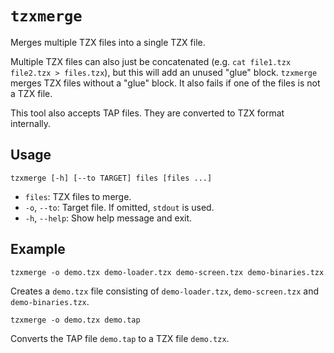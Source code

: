 # `tzxmerge`

Merges multiple TZX files into a single TZX file.

Multiple TZX files can also just be concatenated (e.g. `cat file1.tzx file2.tzx > files.tzx`), but this will add an unused "glue" block. `tzxmerge` merges TZX files without a "glue" block. It also fails if one of the files is not a TZX file.

This tool also accepts TAP files. They are converted to TZX format internally.

## Usage

```
tzxmerge [-h] [--to TARGET] files [files ...]
```

* `files`: TZX files to merge.
* `-o`, `--to`: Target file. If omitted, `stdout` is used.
* `-h`, `--help`: Show help message and exit.

## Example

```
tzxmerge -o demo.tzx demo-loader.tzx demo-screen.tzx demo-binaries.tzx
```

Creates a `demo.tzx` file consisting of `demo-loader.tzx`, `demo-screen.tzx` and `demo-binaries.tzx`.

```
tzxmerge -o demo.tzx demo.tap
```

Converts the TAP file `demo.tap` to a TZX file `demo.tzx`.

